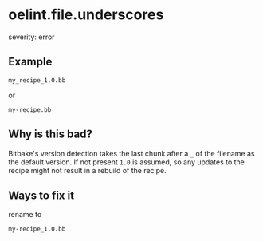 # oelint.file.underscores

severity: error

## Example

``my_recipe_1.0.bb``

or

``my-recipe.bb``

## Why is this bad?

Bitbake's version detection takes the last chunk after a ``_`` of the filename as the default version.
If not present ``1.0`` is assumed, so any updates to the recipe might not result in a rebuild of the recipe.

## Ways to fix it

rename to

``my-recipe_1.0.bb``

